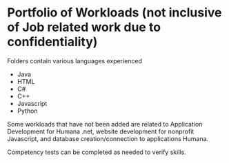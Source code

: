 # Portfolio of Workloads (not inclusive of Job related work due to confidentiality)
Folders contain various languages experienced 
  - Java 
  - HTML
  - C#
  - C++
  - Javascript 
  - Python

Some workloads that have not been added are related to Application Development for Humana .net, website development for nonprofit Javascript, and database creation/connection to applications Humana. 
  
Competency tests can be completed as needed to verify skills. 
